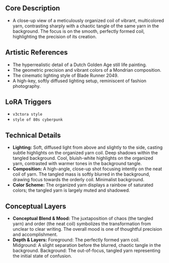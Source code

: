 ## Core Description

* A close-up view of a meticulously organized coil of vibrant, multicolored yarn, contrasting sharply with a chaotic tangle of the same yarn in the background.  The focus is on the smooth, perfectly formed coil, highlighting the precision of its creation.

## Artistic References

*  The hyperrealistic detail of a Dutch Golden Age still life painting.
*  The geometric precision and vibrant colors of a Mondrian composition.
*  The cinematic lighting style of Blade Runner 2049.
*  A high-key, softly diffused lighting setup, reminiscent of fashion photography.

## LoRA Triggers

* `v3ctora style`
* `style of 80s cyberpunk`

## Technical Details

* **Lighting:** Soft, diffused light from above and slightly to the side, casting subtle highlights on the organized yarn coil.  Deep shadows within the tangled background.  Cool, bluish-white highlights on the organized yarn, contrasted with warmer tones in the background tangle.
* **Composition:**  A high-angle, close-up shot focusing intently on the neat coil of yarn. The tangled mass is softly blurred in the background, drawing focus towards the orderly coil. Minimalist background.
* **Color Scheme:**  The organized yarn displays a rainbow of saturated colors; the tangled yarn is largely muted and shadowed.

## Conceptual Layers

* **Conceptual Blend & Mood:**  The juxtaposition of chaos (the tangled yarn) and order (the neat coil) symbolizes the transformation from unclear to clear writing.  The overall mood is one of thoughtful precision and accomplishment.
* **Depth & Layers:**  Foreground: The perfectly formed yarn coil. Midground: A slight separation before the blurred, chaotic tangle in the background. Background:  The out-of-focus, tangled yarn representing the initial state of confusion.
